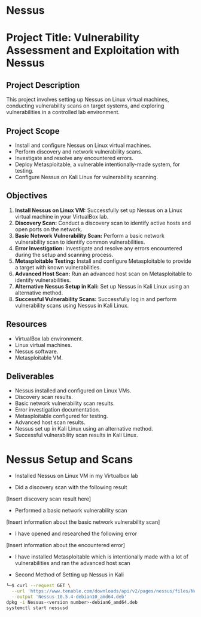 # Nessus
# Project Title: Vulnerability Assessment and Exploitation with Nessus

## Project Description
This project involves setting up Nessus on Linux virtual machines, conducting vulnerability scans on target systems, and exploring vulnerabilities in a controlled lab environment.

## Project Scope
- Install and configure Nessus on Linux virtual machines.
- Perform discovery and network vulnerability scans.
- Investigate and resolve any encountered errors.
- Deploy Metasploitable, a vulnerable intentionally-made system, for testing.
- Configure Nessus on Kali Linux for vulnerability scanning.

## Objectives
1. **Install Nessus on Linux VM:** Successfully set up Nessus on a Linux virtual machine in your VirtualBox lab.
2. **Discovery Scan:** Conduct a discovery scan to identify active hosts and open ports on the network.
3. **Basic Network Vulnerability Scan:** Perform a basic network vulnerability scan to identify common vulnerabilities.
4. **Error Investigation:** Investigate and resolve any errors encountered during the setup and scanning process.
5. **Metasploitable Testing:** Install and configure Metasploitable to provide a target with known vulnerabilities.
6. **Advanced Host Scan:** Run an advanced host scan on Metasploitable to identify vulnerabilities.
7. **Alternative Nessus Setup in Kali:** Set up Nessus in Kali Linux using an alternative method.
8. **Successful Vulnerability Scans:** Successfully log in and perform vulnerability scans using Nessus in Kali Linux.

## Resources
- VirtualBox lab environment.
- Linux virtual machines.
- Nessus software.
- Metasploitable VM.

## Deliverables
- Nessus installed and configured on Linux VMs.
- Discovery scan results.
- Basic network vulnerability scan results.
- Error investigation documentation.
- Metasploitable configured for testing.
- Advanced host scan results.
- Nessus set up in Kali Linux using an alternative method.
- Successful vulnerability scan results in Kali Linux.


# Nessus Setup and Scans

- Installed Nessus on Linux VM in my Virtualbox lab

- Did a discovery scan with the following result

[Insert discovery scan result here]

- Performed a basic network vulnerability scan

[Insert information about the basic network vulnerability scan]

- I have opened and researched the following error

[Insert information about the encountered error]

- I have installed Metasploitable which is intentionally made with a lot of vulnerabilities and ran the advanced host scan

- Second Method of Setting up Nessus in Kali

```bash
└─$ curl --request GET \
  --url 'https://www.tenable.com/downloads/api/v2/pages/nessus/files/Nessus-10.5.4-debian10_amd64.deb' \
  --output 'Nessus-10.5.4-debian10_amd64.deb'
dpkg -i Nessus-<version number>-debian6_amd64.deb
systemctl start nessusd






